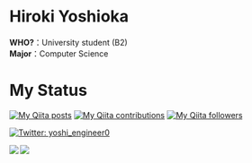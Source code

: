 # Hiroki Yoshioka
**WHO?**：University student (B2)  
**Major**：Computer Science






# My Status

<!-- Qiita -->
[![My Qiita posts](https://qiita-badge.apiapi.app/s/Yoshipy/posts.svg)](http://qiita.com/Yoshipy) 
[![My Qiita contributions](https://qiita-badge.apiapi.app/s/Yoshipy/contributions.svg)](http://qiita.com/Yoshipy) 
[![My Qiita followers](https://qiita-badge.apiapi.app/s/Yoshipy/followers.svg)](http://qiita.com/Yoshipy)

<!-- Twitter -->
<p>
  <a href="https://twitter.com/yoshi_engineer0" target="_blank">
    <img alt="Twitter: yoshi_engineer0" src="https://img.shields.io/twitter/follow/yoshi_engineer0.svg?style=social" />
  </a>
</p>

<!-- GitHub -->
<a href="https://github.com/YoshiYoshiPro/github-readme-stats">
  <img align="left" src="https://github-readme-stats.vercel.app/api?username=YoshiYoshiPro&hide=contribs&count_private=true&include_all_commits=true&show_icons=true&theme=outrun" />
</a>
<a href="https://github.com/YoshiYoshiPro/github-readme-stats">
  <img align="left" src="https://github-readme-stats.vercel.app/api/top-langs/?username=YoshiYoshiPro&layout=compact&theme=outrun" />
</a>
